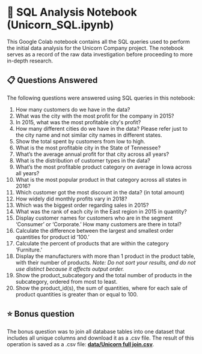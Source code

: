 # 📓 SQL Analysis Notebook (Unicorn_SQL.ipynb)

This Google Colab notebook contains all the SQL queries used to perform the initial data analysis for the Unicorn Company project. The notebook serves as a record of the raw data investigation before proceeding to more in-depth research.

## 📋 Questions Answered

The following questions were answered using SQL queries in this notebook:

1.  How many customers do we have in the data?
2.  What was the city with the most profit for the company in 2015?
3.  In 2015, what was the most profitable city's profit?
4.  How many different cities do we have in the data? Please refer just to the city name and not similar city names in different states.
5.  Show the total spent by customers from low to high.
6.  What is the most profitable city in the State of Tennessee?
7.  What’s the average annual profit for that city across all years?
8.  What is the distribution of customer types in the data?
9.  What’s the most profitable product category on average in Iowa across all years?
10. What is the most popular product in that category across all states in 2016?
11. Which customer got the most discount in the data? (in total amount)
12. How widely did monthly profits vary in 2018?
13. Which was the biggest order regarding sales in 2015?
14. What was the rank of each city in the East region in 2015 in quantity?
15. Display customer names for customers who are in the segment ‘Consumer’ or ‘Corporate.’ How many customers are there in total?
16. Calculate the difference between the largest and smallest order quantities for product id ‘100.’
17. Calculate the percent of products that are within the category ‘Furniture.’
18. Display the manufacturers with more than 1 product in the product table, with their number of products.
    *Note: Do not sort your results, and do not use distinct because it affects output order.*
19. Show the product_subcategory and the total number of products in the subcategory, ordered from most to least.
20. Show the product_id(s), the sum of quantities, where for each sale of product quantities is greater than or equal to 100.


## ⭐ Bonus question

The bonus question was to join all database tables into one dataset that includes all unique columns and download it as a .csv file. The result of this operation is saved as a .csv file: **[data/Unicorn full join.csv](data/Unicorn%20full%20join.csv)**.
